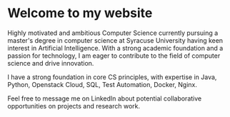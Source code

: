 # Welcome to my website

Highly motivated and ambitious Computer Science currently pursuing a master's degree in computer science at Syracuse University having keen interest in Artificial Intelligence. With a strong academic foundation and a passion for technology, I am eager to contribute to the field of computer science and drive innovation. 

I have a strong foundation in core CS principles, with expertise in Java, Python, Openstack Cloud, SQL, Test Automation, Docker, Nginx.

Feel free to message me on LinkedIn about potential collaborative opportunities on projects and research work.